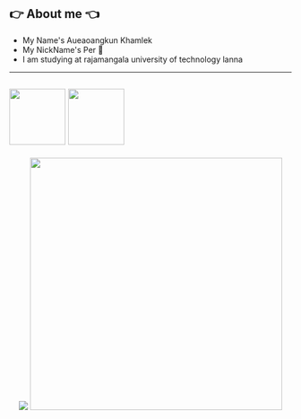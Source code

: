 ## 👉 About me 👈
- My Name's Aueaoangkun Khamlek
- My NickName's Per 👏
- I am studying at rajamangala university of technology lanna
---
<a href="https://www.facebook.com/P.PerKhamlek/"><img src="https://upload.wikimedia.org/wikipedia/commons/thumb/0/05/Facebook_Logo_%282019%29.png/1200px-Facebook_Logo_%282019%29.png" width="100" height="100"></a>
<a href="https://twitter.com/Per_Khamlek/"><img src="https://cdn.vox-cdn.com/thumbor/R7DLY7LmcYoLxpp8xmH3CybIpVA=/0x0:1600x1600/2000x1333/filters:focal(800x800:801x801)/cdn.vox-cdn.com/uploads/chorus_asset/file/24805464/F1x5VdQX0AA9Sgt.jpeg" width="100" height="100"></a>
----
<center>
<img src="https://media.tenor.com/huECru5YReQAAAAC/cat-type.gif">
<img src="https://thumbs.gfycat.com/MelodicBlaringAlaskankleekai-size_restricted.gif" width=450>
</center>
